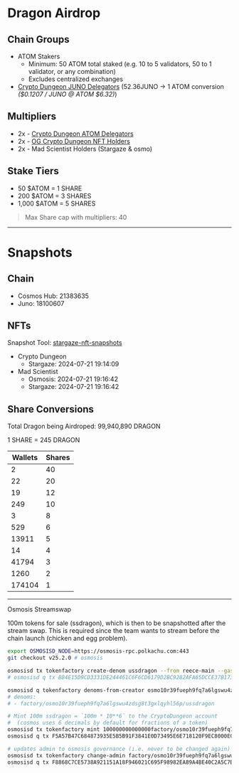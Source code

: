 # Dragon Airdrop

## Chain Groups
* ATOM Stakers
    - Minimum: 50 ATOM total staked (e.g. 10 to 5 validators, 50 to 1 validator, or any combination)
    - Excludes centralized exchanges
* [Crypto Dungeon JUNO Delegators](https://www.mintscan.io/juno/validators/junovaloper13x4pynlp86prhcmtns742kgsgu7pjtzjeknkwx) (52.36JUNO -> 1 ATOM conversion *($0.1207 / JUNO @ ATOM $6.32)*)


## Multipliers
* 2x - [Crypto Dungeon ATOM Delegators](https://www.mintscan.io/cosmos/validators/cosmosvaloper13x4pynlp86prhcmtns742kgsgu7pjtzj4djh7s)
* 2x - [OG Crypto Dungeon NFT Holders](https://www.stargaze.zone/m/cryptodungeon/tokens)
* 2x - Mad Scientist Holders (Stargaze & osmo)

## Stake Tiers
<!-- Holding 51-199 still is only the 50 group -->
- 50 $ATOM = 1 SHARE
- 200 $ATOM = 3 SHARES
- 1,000 $ATOM = 5 SHARES

> Max Share cap with multipliers: 40

---

# Snapshots

## Chain
- Cosmos Hub: 21383635
- Juno: 18100607

## NFTs
Snapshot Tool: [stargaze-nft-snapshots](https://github.com/Reecepbcups/stargaze-nft-snapshots)

- Crypto Dungeon
    - Stargaze: 2024-07-21 19:14:09
- Mad Scientist
    - Osmosis: 2024-07-21 19:16:42
    - Stargaze: 2024-07-21 19:16:42


## Share Conversions

Total Dragon being Airdroped: 99,940,890 DRAGON

1 SHARE = 245 DRAGON

| Wallets    | Shares |
| -------- | ------- |
| 2  | 40    |
| 22 | 20    |
| 19 | 12    |
| 249 | 10    |
| 3  | 8     |
| 529 | 6     |
| 13911 | 5     |
| 14 | 4     |
| 41794 | 3     |
| 1260 | 2     |
| 174104 | 1     |

---

Osmosis Streamswap

100m tokens for sale (ssdragon), which is then to be snapshotted after the stream swap. This is required since the team wants to stream before the chain launch (chicken and egg problem).

```bash
export OSMOSISD_NODE=https://osmosis-rpc.polkachu.com:443
git checkout v25.2.0 # osmosis

osmosisd tx tokenfactory create-denom ussdragon --from reece-main --gas=auto --gas-adjustment=1.3 --chain-id=osmosis-1 --fees=5000uosmo --yes
# osmosisd q tx B84E15D9CD3331DE244461C6F6CD6179D2BC9282AFA65DCCE37B1739240A3AAB

osmosisd q tokenfactory denoms-from-creator osmo10r39fueph9fq7a6lgswu4zdsg8t3gxlqyhl56p
# denoms:
# - factory/osmo10r39fueph9fq7a6lgswu4zdsg8t3gxlqyhl56p/ussdragon

# Mint 100m ssdragon = `100m * 10**6` to the CryptoDungeon account
#  (cosmos uses 6 decimals by default for fractions of a token)
osmosisd tx tokenfactory mint 100000000000000factory/osmo10r39fueph9fq7a6lgswu4zdsg8t3gxlqyhl56p/ussdragon osmo13x4pynlp86prhcmtns742kgsgu7pjtzjcz4jy3 --from=reece-main --gas-adjustment=1.3 --chain-id=osmosis-1 --fees=5000uosmo --yes
osmosisd q tx F5A57B47C684873935E5B5B91F3841E0D73495E6E718120F9EC8000ECD5E1F5A

# updates admin to osmosis governance (i.e. never to be changed again)
osmosisd tx tokenfactory change-admin factory/osmo10r39fueph9fq7a6lgswu4zdsg8t3gxlqyhl56p/ussdragon $(osmosisd q auth module-account gov --output=json | jq -r .account.base_account.address) --from=reece-main --gas-adjustment=1.3 --chain-id=osmosis-1 --fees=5000uosmo --yes
osmosisd q tx F8868C7CE5738A921151A18F946021C695F98982EA89A4BE40C2A5C7BBA5686D
```